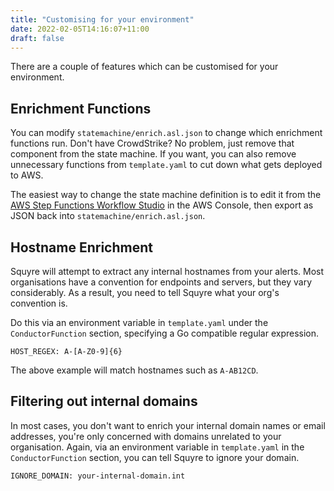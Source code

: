 ```yaml
---
title: "Customising for your environment"
date: 2022-02-05T14:16:07+11:00
draft: false
---
```


There are a couple of features which can be customised for your environment.

## Enrichment Functions

You can modify `statemachine/enrich.asl.json` to change which enrichment functions run. Don't have CrowdStrike? No problem, just remove that component from the state machine. If you want, you can also remove unnecessary functions from `template.yaml` to cut down what gets deployed to AWS.

The easiest way to change the state machine definition is to edit it from the [AWS Step Functions Workflow Studio](https://aws.amazon.com/blogs/aws/new-aws-step-functions-workflow-studio-a-low-code-visual-tool-for-building-state-machines/) in the AWS Console, then export as JSON back into `statemachine/enrich.asl.json`.

## Hostname Enrichment

Squyre will attempt to extract any internal hostnames from your alerts. Most organisations have a convention for endpoints and servers, but they vary considerably. As a result, you need to tell Squyre what your org's convention is.

Do this via an environment variable in `template.yaml` under the `ConductorFunction` section, specifying a Go compatible regular expression.
```
HOST_REGEX: A-[A-Z0-9]{6}
```
The above example will match hostnames such as `A-AB12CD`.

## Filtering out internal domains

In most cases, you don't want to enrich your internal domain names or email addresses, you're only concerned with domains unrelated to your organisation. Again, via an environment variable in `template.yaml` in the `ConductorFunction` section, you can tell Squyre to ignore your domain.
```
IGNORE_DOMAIN: your-internal-domain.int
```
